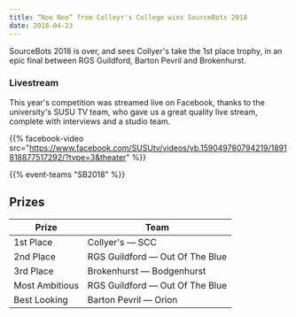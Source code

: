 ```yaml
---
title: “Noo Noo” from Colleyr's College wins SourceBots 2018
date: 2018-04-23
---
```


SourceBots 2018 is over, and sees Collyer's take the 1st place trophy, in an epic final between RGS Guildford, Barton Pevril and Brokenhurst.

### Livestream

This year's competition was streamed live on Facebook, thanks to the
university's SUSU TV team, who gave us a great quality live stream, complete
with interviews and a studio team.

{{% facebook-video src="https://www.facebook.com/SUSUtv/videos/vb.159049780794219/1891818877517292/?type=3&theater" %}}

{{% event-teams "SB2018" %}}

## Prizes

| Prize          | Team                            |
| -------------- | ------------------------------- |
| 1st Place      | Collyer's — SCC                 |
| 2nd Place      | RGS Guildford — Out Of The Blue |
| 3rd Place      | Brokenhurst — Bodgenhurst       |
| Most Ambitious | RGS Guildford — Out Of The Blue |
| Best Looking   | Barton Pevril — Orion           |
